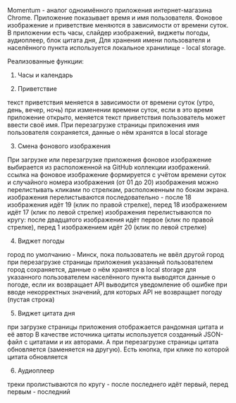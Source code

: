 Momentum - аналог одноимённого приложения интернет-магазина Chrome. Приложение показывает время и имя пользователя. Фоновое изображение и приветствие меняются в зависимости от времени суток.
В приложении есть часы, слайдер изображений, виджеты погоды, аудиоплеер, блок цитата дня, Для хранения имени пользователя и населённого пункта используется локальное хранилище - local storage.

 Реализованные функции:
 
1. Часы и календарь

2. Приветствие

текст приветствия меняется в зависимости от времени суток (утро, день, вечер, ночь) 
при изменении времени суток, если в это время приложение открыто, меняется текст приветствия
пользователь может ввести своё имя. При перезагрузке страницы приложения имя пользователя сохраняется, данные о нём хранятся в local storage

3. Смена фонового изображения

При загрузке или перезагрузке приложения фоновое изображение выбирается из расположенной на GitHub коллекции изображений.
ссылка на фоновое изображение формируется с учётом времени суток и случайного номера изображения (от 01 до 20) 
изображения можно перелистывать кликами по стрелкам, расположенным по бокам экрана.
изображения перелистываются последовательно - после 18 изображения идёт 19 (клик по правой стрелке), перед 18 изображением идёт 17 (клик по левой стрелке)
изображения перелистываются по кругу: после двадцатого изображения идёт первое (клик по правой стрелке), перед 1 изображением идёт 20 (клик по левой стрелке)

4. Виджет погоды 

город по умолчанию - Минск, пока пользователь не ввёл другой город
при перезагрузке страницы приложения указанный пользователем город сохраняется, данные о нём хранятся в local storage 
для указанного пользователем населённого пункта выводятся данные о погоде, если их возвращает API
выводится уведомление об ошибке при вводе некорректных значений, для которых API не возвращает погоду (пустая строка)

5. Виджет цитата дня 

при загрузке страницы приложения отображается рандомная цитата и её автор 
В качестве источника цитаты используется созданный JSON-файл с цитатами и их авторами. A
при перезагрузке страницы цитата обновляется (заменяется на другую). Есть кнопка, при клике по которой цитата обновляется

6. Аудиоплеер 

треки пролистываются по кругу - после последнего идёт первый, перед первым - последний 

